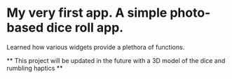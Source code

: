 # My very first app. A simple photo-based dice roll app.

Learned how various widgets provide a plethora of functions. 

** This project will be updated in the future with a 3D model of the dice and rumbling haptics ** 

